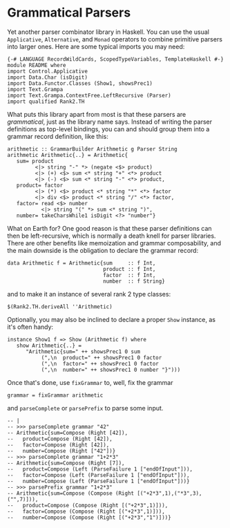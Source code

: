Grammatical Parsers
===================

Yet another parser combinator library in Haskell. You can use the usual ``Applicative``, ``Alternative``, and ``Monad``
operators to combine primitive parsers into larger ones. Here are some typical imports you may need:

~~~ {.haskell}
{-# LANGUAGE RecordWildCards, ScopedTypeVariables, TemplateHaskell #-}
module README where
import Control.Applicative
import Data.Char (isDigit)
import Data.Functor.Classes (Show1, showsPrec1)
import Text.Grampa
import Text.Grampa.ContextFree.LeftRecursive (Parser)
import qualified Rank2.TH
~~~

What puts this library apart from most is that these parsers are *grammatical*, just as the library name says. Instead
of writing the parser definitions as top-level bindings, you can and should group them into a grammar record definition,
like this:

~~~ {.haskell}
arithmetic :: GrammarBuilder Arithmetic g Parser String
arithmetic Arithmetic{..} = Arithmetic{
   sum= product
         <|> string "-" *> (negate <$> product)
         <|> (+) <$> sum <* string "+" <*> product
         <|> (-) <$> sum <* string "-" <*> product,
   product= factor
         <|> (*) <$> product <* string "*" <*> factor
         <|> div <$> product <* string "/" <*> factor,
   factor= read <$> number
           <|> string "(" *> sum <* string ")",
   number= takeCharsWhile1 isDigit <?> "number"}
~~~

What on Earth for? One good reason is that these parser definitions can then be left-recursive, which is normally a
death knell for parser libraries. There are other benefits like memoization and grammar composability, and the main
downside is the obligation to declare the grammar record:

~~~ {.haskell}
data Arithmetic f = Arithmetic{sum     :: f Int,
                               product :: f Int,
                               factor  :: f Int,
                               number  :: f String}
~~~

and to make it an instance of several rank 2 type classes:

~~~ {.haskell}
$(Rank2.TH.deriveAll ''Arithmetic)
~~~

Optionally, you may also be inclined to declare a proper ``Show`` instance, as it's often handy:

~~~ {.haskell}
instance Show1 f => Show (Arithmetic f) where
   show Arithmetic{..} =
      "Arithmetic{sum=" ++ showsPrec1 0 sum
           (",\n  product=" ++ showsPrec1 0 factor
           (",\n  factor=" ++ showsPrec1 0 factor
           (",\n  number=" ++ showsPrec1 0 number "}")))
~~~

Once that's done, use ``fixGrammar`` to, well, fix the grammar

~~~ {.haskell}
grammar = fixGrammar arithmetic
~~~

and ``parseComplete`` or ``parsePrefix`` to parse some input.

~~~ {.haskell}
-- |
-- >>> parseComplete grammar "42"
-- Arithmetic{sum=Compose (Right [42]),
--   product=Compose (Right [42]),
--   factor=Compose (Right [42]),
--   number=Compose (Right ["42"])}
-- >>> parseComplete grammar "1+2*3"
-- Arithmetic{sum=Compose (Right [7]),
--   product=Compose (Left (ParseFailure 1 ["endOfInput"])),
--   factor=Compose (Left (ParseFailure 1 ["endOfInput"])),
--   number=Compose (Left (ParseFailure 1 ["endOfInput"]))}
-- >>> parsePrefix grammar "1+2*3"
-- Arithmetic{sum=Compose (Compose (Right [("+2*3",1),("*3",3),("",7)])),
--   product=Compose (Compose (Right [("+2*3",1)])),
--   factor=Compose (Compose (Right [("+2*3",1)])),
--   number=Compose (Compose (Right [("+2*3","1")]))}
~~~
